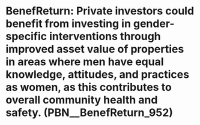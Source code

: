 # BenefReturn: __Private investors could benefit from investing in gender-specific interventions through improved asset value of properties in areas where men have equal knowledge, attitudes, and practices as women, as this contributes to overall community health and safety.__ (PBN__BenefReturn_952)

